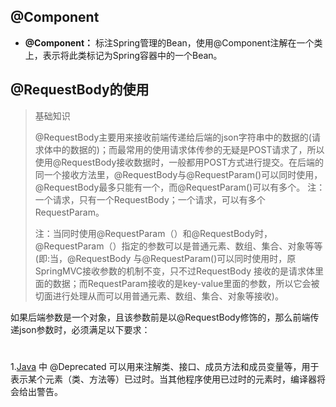 ## @Component 

- **@Component：** 标注Spring管理的Bean，使用@Component注解在一个类上，表示将此类标记为Spring容器中的一个Bean。

## @RequestBody的使用

> 基础知识
>
>  @RequestBody主要用来接收前端传递给后端的json字符串中的数据的(请求体中的数据的)；而最常用的使用请求体传参的无疑是POST请求了，所以使用@RequestBody接收数据时，一般都用POST方式进行提交。在后端的同一个接收方法里，@RequestBody与@RequestParam()可以同时使用，@RequestBody最多只能有一个，而@RequestParam()可以有多个。
> 注：一个请求，只有一个RequestBody；一个请求，可以有多个RequestParam。
>
> 注：当同时使用@RequestParam（）和@RequestBody时，@RequestParam（）指定的参数可以是普通元素、数组、集合、对象等等(即:当，@RequestBody 与@RequestParam()可以同时使用时，原SpringMVC接收参数的机制不变，只不过RequestBody 接收的是请求体里面的数据；而RequestParam接收的是key-value里面的参数，所以它会被切面进行处理从而可以用普通元素、数组、集合、对象等接收)。
> 

如果后端参数是一个对象，且该参数前是以@RequestBody修饰的，那么前端传递json参数时，必须满足以下要求：

# 

1.[Java](http://c.biancheng.net/java/) 中 @Deprecated 可以用来注解类、接口、成员方法和成员变量等，用于表示某个元素（类、方法等）已过时。当其他程序使用已过时的元素时，编译器将会给出警告。
